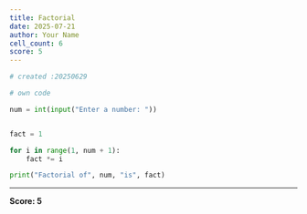 ```yaml
---
title: Factorial
date: 2025-07-21
author: Your Name
cell_count: 6
score: 5
---
```


```python
# created :20250629
```


```python
# own code
```


```python
num = int(input("Enter a number: "))



```


```python
fact = 1
```


```python
for i in range(1, num + 1):
    fact *= i
```


```python
print("Factorial of", num, "is", fact)
```


---
**Score: 5**